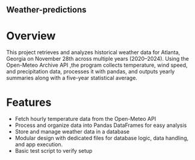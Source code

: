 ## Weather-predictions

# Overview

This project retrieves and analyzes historical weather data for Atlanta, Georgia on November 28th across multiple years (2020–2024). Using the Open-Meteo Archive API ,the program collects temperature, wind speed, and precipitation data, processes it with pandas, and outputs yearly summaries along with a five-year statistical average.


# Features 
- Fetch hourly temperature data from the Open-Meteo API
- Process and organize data into Pandas DataFrames for easy analysis
- Store and manage weather data in a database 
- Modular design with dedicated files for database logic, data handling, and app execution.
- Basic test script to verify setup

